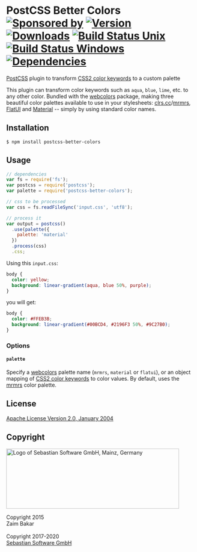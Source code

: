 # PostCSS Better Colors<br/>[![Sponsored by][sponsor-img]][sponsor] [![Version][npm-version-img]][npm] [![Downloads][npm-downloads-img]][npm] [![Build Status Unix][travis-img]][travis] [![Build Status Windows][appveyor-img]][appveyor] [![Dependencies][deps-img]][deps]

[sponsor-img]: https://img.shields.io/badge/Sponsored%20by-Sebastian%20Software-692446.svg
[sponsor]: https://www.sebastian-software.de
[deps]: https://david-dm.org/sebastian-software/postcss-better-colors
[deps-img]: https://david-dm.org/sebastian-software/postcss-better-colors.svg
[npm]: https://www.npmjs.com/package/postcss-better-colors
[npm-downloads-img]: https://img.shields.io/npm/dm/postcss-better-colors.svg
[npm-version-img]: https://img.shields.io/npm/v/postcss-better-colors.svg
[travis-img]: https://img.shields.io/travis/sebastian-software/postcss-better-colors/master.svg?branch=master&label=unix%20build
[appveyor-img]: https://img.shields.io/appveyor/ci/swernerx/postcss-better-colors/master.svg?label=windows%20build
[travis]: https://travis-ci.org/sebastian-software/postcss-better-colors
[appveyor]: https://ci.appveyor.com/project/swernerx/postcss-better-colors/branch/master


[PostCSS](https://github.com/postcss/postcss) plugin to transform [CSS2 color keywords](http://www.w3.org/TR/2011/REC-CSS2-20110607/syndata.html#value-def-color) to a custom palette

This plugin can transform color keywords such as `aqua`, `blue`, `lime`, etc.
to any other color. Bundled with the
[webcolors](https://github.com/zaim/webcolors) package, making three beautiful
color palettes available to use in your stylesheets: [clrs.cc](http://clrs.cc)/[mrmrs](https://github.com/mrmrs/colors),
[FlatUI](http://flatuicolors.co) and [Material](http://www.google.com/design/spec/style/color.html) -- simply by using standard color names.

## Installation

```
$ npm install postcss-better-colors
```

## Usage

```javascript
// dependencies
var fs = require('fs');
var postcss = require('postcss');
var palette = require('postcss-better-colors');

// css to be processed
var css = fs.readFileSync('input.css', 'utf8');

// process it
var output = postcss()
  .use(palette({
    palette: 'material'
  })
  .process(css)
  .css;
```

Using this `input.css`:

```css
body {
  color: yellow;
  background: linear-gradient(aqua, blue 50%, purple);
}
```

you will get:

```css
body {
  color: #FFEB3B;
  background: linear-gradient(#00BCD4, #2196F3 50%, #9C27B0);
}
```

### Options

#### `palette`

Specify a [webcolors](https://github.com/zaim/webcolors) palette name
(`mrmrs`, `material` or `flatui`), or an object mapping of [CSS2 color keywords](http://www.w3.org/TR/2011/REC-CSS2-20110607/syndata.html#value-def-color) to
color values. By default, uses the [mrmrs](https://github.com/mrmrs/colors)
color palette.


## License

[Apache License Version 2.0, January 2004](license)

## Copyright


<img src="https://cdn.rawgit.com/sebastian-software/sebastian-software-brand/0d4ec9d6/sebastiansoftware-en.svg" alt="Logo of Sebastian Software GmbH, Mainz, Germany" width="460" height="160"/>

Copyright 2015<br/>Zaim Bakar<br/><br/>
Copyright 2017-2020<br/>[Sebastian Software GmbH](http://www.sebastian-software.de)
